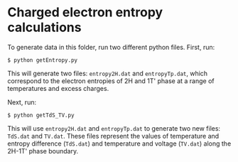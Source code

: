 # Charged electron entropy calculations

To generate data in this folder, run two different python
files. First, run:

	$ python getEntropy.py

This will generate two files: `entropy2H.dat` and `entropyTp.dat`,
which correspond to the electron entropies of 2H and 1T' phase at a
range of temperatures and excess charges.

Next, run:

	$ python getTdS_TV.py
	
	
This will use `entropy2H.dat` and `entropyTp.dat` to generate two new
files: `TdS.dat` and `TV.dat`. These files represent the values of
temperature and entropy difference (`TdS.dat`) and temperature and
voltage (`TV.dat`) along the 2H-1T' phase boundary.

